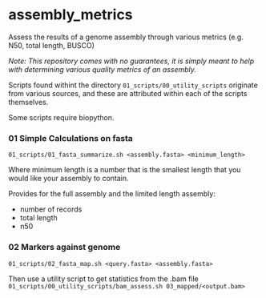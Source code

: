 # assembly_metrics
Assess the results of a genome assembly through various metrics (e.g. N50, total length, BUSCO)

*Note: This repository comes with no guarantees, it is simply meant to help with determining various quality metrics of an assembly.*

Scripts found withint the directory `01_scripts/00_utility_scripts` originate from various sources, and these are attributed within each of the scripts themselves.

Some scripts require biopython.

### 01 Simple Calculations on fasta ###
`01_scripts/01_fasta_summarize.sh <assembly.fasta> <minimum_length>`   

Where minimum length is a number that is the smallest length that you would like your assembly to contain.   

Provides for the full assembly and the limited length assembly:     
* number of records
* total length
* n50 

### 02 Markers against genome ###
`01_scripts/02_fasta_map.sh <query.fasta> <assembly.fasta>`

Then use a utility script to get statistics from the .bam file
`01_scripts/00_utility_scripts/bam_assess.sh 03_mapped/<output.bam>`

